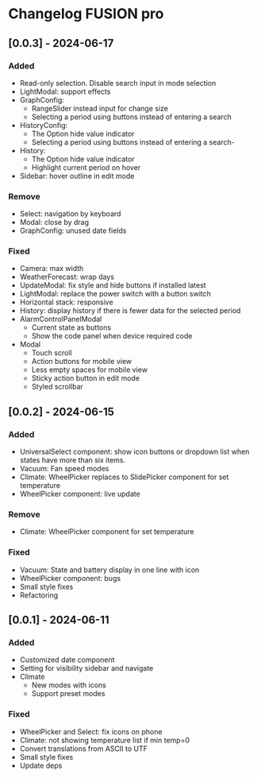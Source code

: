 # Changelog FUSION pro

## [0.0.3] - 2024-06-17

### Added

- Read-only selection. Disable search input in mode selection
- LightModal: support effects
- GraphConfig:
  - RangeSlider instead input for change size
  - Selecting a period using buttons instead of entering a search
- HistoryConfig:
  - The Option hide value indicator
  - Selecting a period using buttons instead of entering a search-
- History:
  - The Option hide value indicator
  - Highlight current period on hover
- Sidebar: hover outline in edit mode

### Remove

- Select: navigation by keyboard
- Modal: close by drag
- GraphConfig: unused date fields

### Fixed

- Camera: max width
- WeatherForecast: wrap days
- UpdateModal: fix style and hide buttons if installed latest
- LightModal: replace the power switch with a button switch
- Horizontal stack: responsive
- History: display history if there is fewer data for the selected period
- AlarmControlPanelModal
  - Current state as buttons
  - Show the code panel when device required code
- Modal
  - Touch scroll
  - Action buttons for mobile view
  - Less empty spaces for mobile view
  - Sticky action button in edit mode
  - Styled scrollbar

## [0.0.2] - 2024-06-15

### Added

- UniversalSelect component: show icon buttons or dropdown list when states have more than six items.
- Vacuum: Fan speed modes
- Climate: WheelPicker replaces to SlidePicker component for set temperature
- WheelPicker component: live update

### Remove

- Climate: WheelPicker component for set temperature

### Fixed

- Vacuum: State and battery display in one line with icon
- WheelPicker component: bugs
- Small style fixes
- Refactoring

## [0.0.1] - 2024-06-11

### Added

- Customized date component
- Setting for visibility sidebar and navigate
- Climate
  - New modes with icons
  - Support preset modes

### Fixed

- WheelPicker and Select: fix icons on phone
- Climate: not showing temperature list if min temp=0
- Convert translations from ASCII to UTF
- Small style fixes
- Update deps

